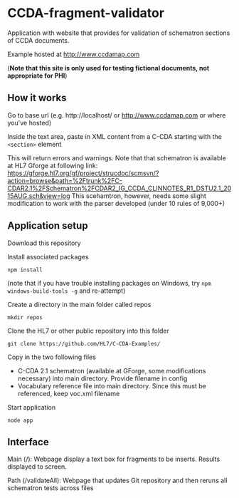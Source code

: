 # CCDA-fragment-validator
Application with website that provides for validation of schematron sections of CCDA documents. 

Example hosted at http://www.ccdamap.com 

(**Note that this site is only used for testing fictional documents, not appropriate for PHI**)

## How it works

Go to base url (e.g. http://localhost/ or http://www.ccdamap.com or where you've hosted)

Inside the text area, paste in XML content from a C-CDA starting with the `<section>` element 

This will return errors and warnings. Note that that schematron is available at HL7 Gforge at following link: https://gforge.hl7.org/gf/project/strucdoc/scmsvn/?action=browse&path=%2Ftrunk%2FC-CDAR2.1%2FSchematron%2FCDAR2_IG_CCDA_CLINNOTES_R1_DSTU2.1_2015AUG.sch&view=log This scehamtron, however, needs some slight modification to work with the parser developed (under 10 rules of 9,000+)

## Application setup 

Download this repository

Install associated packages

`npm install`

(note that if you have trouble installing packages on Windows, try `npm windows-build-tools -g` and re-attempt)

Create a directory in the main folder called repos

`mkdir repos`

Clone the HL7 or other public repository into this folder

`git clone https://github.com/HL7/C-CDA-Examples/`

Copy in the two following files
- C-CDA 2.1 schematron (available at GForge, some modifications necessary) into main directory. Provide filename in config
- Vocabulary reference file into main directory. Since this must be referenced, keep voc.xml filename

Start application

`node app`

## Interface

Main (/): Webpage display a text box for fragments to be inserts. Results displayed to screen. 

Path (/validateAll): Webpage that updates Git repository and then reruns all schematron tests across files 